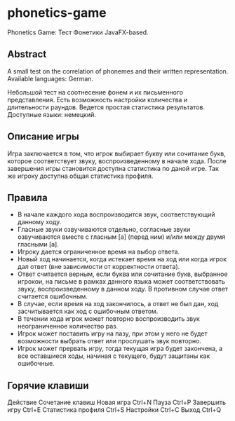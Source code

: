 # phonetics-game
Phonetics Game: Тест Фонетики
JavaFX-based.

Abstract
-
A small test on the correlation of phonemes and their written representation.
Available languages: German.


Небольшой тест на соотнесение фонем и их письменного представления.
Есть возможность настройки количества и длительности раундов. Ведется простая статистика результатов.
Доступные языки: немецкий.

Описание игры
-
Игра заключается в том, что игрок выбирает букву или сочитание букв, которое соответствует звуку, воспроизведенному в начале хода. После завершения игры становится доступна статистика по даной игре. Так же игроку доступна общая статистика профиля.


Правила
-
* В начале каждого хода воспроизводится звук, соответствующий данному ходу.
* Гласные звуки озвучиваются отдельно, согласные звуки озвучиваются вместе с гласным [a] (перед ним) и/или между двумя гласными [a].
* Игроку дается ограниченное время на выбор ответа.
* Новый ход начинается, когда истекает время на ход или когда игрок дал ответ (вне зависимости от корректности ответа).
* Ответ считается верным, если буква или сочитание букв, выбранное игрокои, на письме в рамках данного языка может соответствовать звуку, воспроизведенному в данном ходу. В противном случае ответ считается ошибочным.
* В случае, если время на ход закончилось, а ответ не был дан, ход засчитывается как ход с ошибочным ответом.
* В течении хода игрок может повторно воспроизводить звук неограниченное количество раз.
* Игрок может поставить игру на пазу, при этом у него не будет возможности выбрать ответ или прослушать звук повторно.
* Игрок может прервать игру, тогда текущая игра будет закончена, а все оставшиеся ходы, начиная с текущего, будут защитаны как ошибочные.


Горячие клавиши
-
Действие	Сочетание клавиш
Новая игра	        Ctrl+N
Пауза	              Ctrl+P
Завершить игру	    Ctrl+E
Статистика профиля	Ctrl+S
Настройки	          Ctrl+C
Выход	              Ctrl+Q

